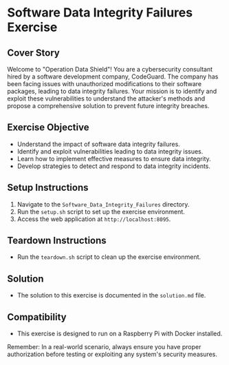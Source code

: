 # Software Data Integrity Failures Exercise

## Cover Story
Welcome to "Operation Data Shield"! You are a cybersecurity consultant hired by a software development company, CodeGuard. The company has been facing issues with unauthorized modifications to their software packages, leading to data integrity failures. Your mission is to identify and exploit these vulnerabilities to understand the attacker's methods and propose a comprehensive solution to prevent future integrity breaches.

## Exercise Objective
- Understand the impact of software data integrity failures.
- Identify and exploit vulnerabilities leading to data integrity issues.
- Learn how to implement effective measures to ensure data integrity.
- Develop strategies to detect and respond to data integrity incidents.

## Setup Instructions
1. Navigate to the `Software_Data_Integrity_Failures` directory.
2. Run the `setup.sh` script to set up the exercise environment.
3. Access the web application at `http://localhost:8095`.

## Teardown Instructions
- Run the `teardown.sh` script to clean up the exercise environment.

## Solution
- The solution to this exercise is documented in the `solution.md` file.

## Compatibility
- This exercise is designed to run on a Raspberry Pi with Docker installed.

Remember: In a real-world scenario, always ensure you have proper authorization before testing or exploiting any system's security measures.

